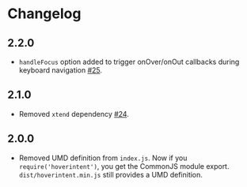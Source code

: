 # Changelog

## 2.2.0

- `handleFocus` option added to trigger onOver/onOut callbacks during keyboard navigation [#25](https://github.com/tristen/hoverintent/pull/25).

## 2.1.0

- Removed `xtend` dependency [#24](https://github.com/tristen/hoverintent/pull/24).

## 2.0.0

- Removed UMD definition from `index.js`.
  Now if you `require('hoverintent')`, you get the CommonJS module export.
  `dist/hoverintent.min.js` still provides a UMD definition.
